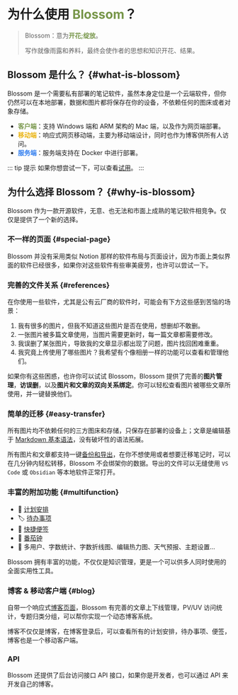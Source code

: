 <script setup lang="ts">
import { onMounted } from 'vue'
import { info } from '../scripts/stat-api'

onMounted(() => {
  info()
})
</script>

# 为什么使用 <span style="color:#779649;font-weight: bold;">Blossom</span>？

> Blossom：意为<span class="blossom-translate">**开花;绽放**</span>。
>
> 写作就像雨露和养料，最终会使作者的思想和知识开花、结果。

## Blossom 是什么？ {#what-is-blossom}

Blossom 是一个需要私有部署的笔记软件，虽然本身定位是一个云端软件，但你仍然可以在本地部署，数据和图片都将保存在你的设备，不依赖任何的图床或者对象存储。

<bl-img src="../imgs/home/device.png" :shadow="false"/>

- <span style="color:#779649;font-weight: bold;">客户端</span>：支持 Windows 端和 ARM 架构的 Mac 端，以及作为网页端部署。
- <span style="color:#EAB412;font-weight: bold;">移动端</span>：响应式网页移动端，主要为移动端设计，同时也作为博客供所有人访问。
- <span style="color:#307DEF;font-weight: bold;">服务端</span>：服务端支持在 Docker 中进行部署。

::: tip 提示
如果你想尝试一下，可以查看[试用](./tryuse)。
:::

## 为什么选择 Blossom？ {#why-is-blossom}

Blossom 作为一款开源软件，无意、也无法和市面上成熟的笔记软件相竞争。仅仅是提供了一个新的选择。

### 不一样的页面 {#special-page}

Blossom 并没有采用类似 Notion 那样的软件布局与页面设计，因为市面上类似界面的软件已经很多，如果你对这些软件有些审美疲劳，也许可以尝试一下。

### 完善的文件关系 {#references}

在你使用一些软件，尤其是公有云厂商的软件时，可能会有下方这些感到苦恼的场景：

1. 我有很多的图片，但我不知道这些图片是否在使用，想删却不敢删。
2. 一张图片被多篇文章使用，当图片需要更新时，每一篇文章都需要修改。
3. 我误删了某张图片，导致我的文章显示都出现了问题，图片找回困难重重。
4. 我究竟上传使用了哪些图片？我希望有个像相册一样的功能可以查看和管理他们。

如果你有这些困惑，也许你可以试试 Blossom，Blossom 提供了完善的**图片管理**，**访误删**，以及**图片和文章的双向关系绑定**。你可以轻松查看图片被哪些文章所使用，并一键替换他们。

<bl-img src="../imgs/pic/pic_reference.png" width="500px"/>

### 简单的迁移 {#easy-transfer}

所有图片均不依赖任何的三方图床和存储，只保存在部署的设备上；文章是编辑基于 [Markdown 基本语法](./markdown)，没有破坏性的语法拓展。

所有图片和文章都支持一键[备份和导出](./article#backup)，在你不想使用或者想要迁移笔记时，可以在几分钟内轻松转移，Blossom 不会绑架你的数据。导出的文件可以无缝使用 `VS Code` 或 `Obsidian` 等本地软件正常打开。

### 丰富的附加功能 {#multifunction}

- 📅 [计划安排](./plan)
- 🏷️ [待办事项](./todo)
- 🎫 [快捷便签](./note)
- 🍅 [番茄钟](./article#tomato)
- 🧰 多用户、字数统计、字数折线图、编辑热力图、天气预报、主题设置...

Blossom 拥有丰富的功能，不仅仅是知识管理，更是一个可以供多人同时使用的全面实用性工具。

### 博客 & 移动客户端 {#blog}

自带一个响应式[博客页面](./deploy/blog)，Blossom 有完善的文章上下线管理，PV/UV 访问统计，专题归类分组，可以帮你实现一个动态博客系统。

博客不仅仅是博客，在博客登录后，可以查看所有的计划安排，待办事项、便签，博客也是一个移动客户端。

### API

Blossom 还提供了后台访问接口 API 接口，如果你是开发者，也可以通过 API 来开发自己的博客。

<style scoped>
.blossom-translate {
  color:#779649;
  font-weight: bold;
  cursor: pointer;
  transition: color 0.3s;
}

.blossom-translate:hover {
  color:#DAB655;
  text-decoration: underline;
}
</style>
